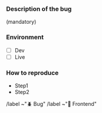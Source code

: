 ### Description of the bug
(mandatory)

### Environment 
- [ ] Dev
- [ ] Live

### How to reproduce 
- Step1
- Step2

/label ~"🪲 Bug"
/label ~"🍆 Frontend"